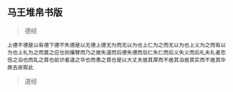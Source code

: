 ## 马王堆帛书版

> 德经

```
上德不德是以有德下德不失德是以无德上德无为而无以为也上仁为之而无以为也上义为之而有以为也上礼为之而莫之应也则攘臂而乃之故失道而后德失德而后仁失仁而后义失义而后礼夫礼者忠信之泊也而乱之首也前识者道之华也而愚之首也是以大丈夫居其厚而不居其泊居其实而不居其华故去皮取此
```

> 道经

```

```
